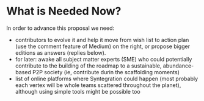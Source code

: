 
# What is Needed Now? 

In order to advance this proposal we need:

* contributors to evolve it and help it move from wish list to action plan (use the comment feature of Medium) on the right, or propose bigger editions as answers (replies below).
* for later: awake all subject matter experts (SME) who could potentially contribute to the building of the roadmap to a sustainable, abundance-based P2P society (ie, contribute durin the scaffolding moments)
* list of online platforms where Syntegration could happen (most probably each vertex will be whole teams scattered throughout the planet), although using simple tools might be possible too

